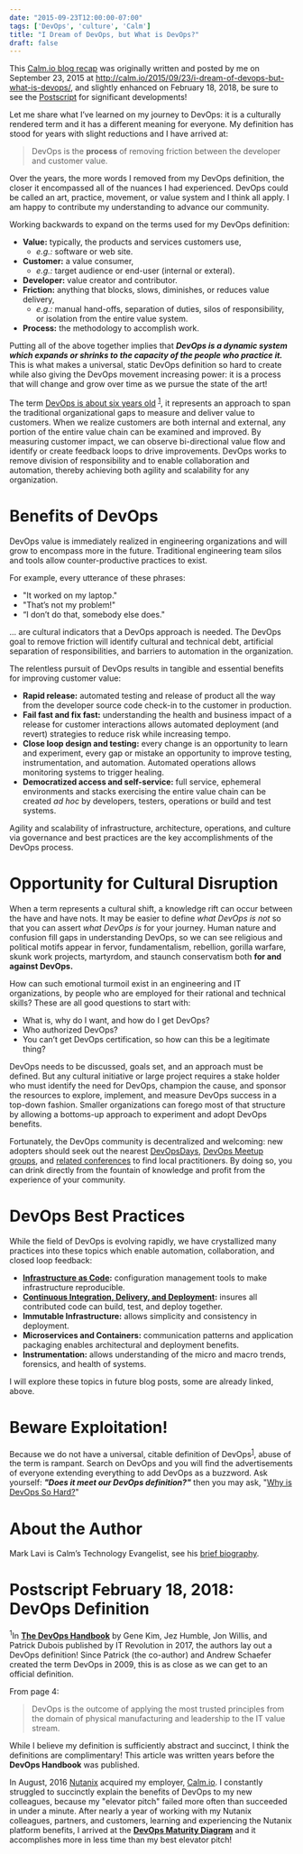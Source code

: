 ```yaml
---
date: "2015-09-23T12:00:00-07:00"
tags: ['DevOps', 'culture', 'Calm']
title: "I Dream of DevOps, but What is DevOps?"
draft: false
---
```

This [Calm.io blog recap](/post/calm.io-recap/)
 was originally written and posted by me on September 23, 2015 at
http://calm.io/2015/09/23/i-dream-of-devops-but-what-is-devops/,
and slightly enhanced on February 18, 2018, be sure to see the
[Postscript](#postscript-february-18-2018) for significant developments!
<!--more-->

Let me share what I’ve learned on my journey to DevOps: it is a culturally
 rendered term and it has a different meaning for everyone. My definition
 has stood for years with slight reductions and I have arrived at:

> DevOps is the __process__ of removing friction
 between the developer and customer value.

Over the years, the more words I removed from my DevOps definition,
 the closer it encompassed all of the nuances I had experienced.
 DevOps could be called an art, practice, movement, or value system
 and I think all apply. I am happy to contribute my
 understanding to advance our community.

Working backwards to expand on the terms used for my DevOps definition:

* __Value:__ typically, the products and services customers use,
  * *e.g.:* software or web site.
* __Customer:__ a value consumer,
  * *e.g.:* target audience or end-user (internal or exteral).
* __Developer:__ value creator and contributor.
* __Friction:__ anything that blocks, slows, diminishes, or reduces value delivery,
  * *e.g.:* manual hand-offs, separation of duties, silos of responsibility,
  or isolation from the entire value system.
* __Process:__ the methodology to accomplish work.

Putting all of the above together implies that
 __*DevOps is a dynamic system which expands or shrinks to the capacity
 of the people who practice it.*__
This is what makes a universal, static DevOps definition so hard to create
while also giving the DevOps movement increasing power: it is a process that
will change and grow over time as we pursue the state of the art!

The term [DevOps is about six years old](https://en.wikipedia.org/wiki/DevOps)
 <sup>[1](#postscript-february-18-2018)</sup>,
 it represents an approach to span
 the traditional organizational gaps to measure and deliver value to customers.
 When we realize customers are both internal and external, any portion of the
 entire value chain can be examined and improved. By measuring customer impact,
 we can observe bi-directional value flow and identify or create feedback
 loops to drive improvements. DevOps works to remove division of responsibility
 and to enable collaboration and automation, thereby achieving both
 agility and scalability for any organization.

# Benefits of DevOps #

DevOps value is immediately realized in engineering organizations
 and will grow to encompass more in the future. Traditional engineering
 team silos and tools allow counter-productive practices to exist.

For example, every utterance of these phrases:

 * "It worked on my laptop."
 * "That’s not my problem!"
 * “I don’t do that, somebody else does."

... are cultural indicators that a DevOps approach is needed.
 The DevOps goal to remove friction will identify cultural and technical debt,
 artificial separation of responsibilities, and barriers to automation
 in the organization.

The relentless pursuit of DevOps results in tangible and essential benefits
 for improving customer value:

* __Rapid release:__ automated testing and release of product all the way
  from the developer source code check-in to the customer in production.
* __Fail fast and fix fast:__ understanding the health and business impact
  of a release for customer interactions allows automated deployment
  (and revert) strategies to reduce risk while increasing tempo.
* __Close loop design and testing:__ every change is an opportunity to learn
  and experiment, every gap or mistake an opportunity to improve testing,
  instrumentation, and automation.
  Automated operations allows monitoring systems to trigger healing.
* __Democratized access and self-service:__ full service, ephemeral environments
  and stacks exercising the entire value chain can be created *ad hoc*
  by developers, testers, operations or build and test systems.

Agility and scalability of infrastructure, architecture, operations, and culture
 via governance and best practices are the key accomplishments of the DevOps
 process.

# Opportunity for Cultural Disruption #

When a term represents a cultural shift, a knowledge rift can occur between
 the have and have nots. It may be easier to define *what DevOps is not*
 so that you can assert *what DevOps is* for your journey.
 Human nature and confusion fill gaps in understanding DevOps,
 so we can see religious and political motifs appear in fervor,
 fundamentalism, rebellion, gorilla warfare, skunk work projects, martyrdom,
 and staunch conservatism both __for and against DevOps.__

How can such emotional turmoil exist in an engineering and IT organizations,
 by people who are employed for their rational and technical skills?
 These are all good questions to start with:

* What is, why do I want, and how do I get DevOps?
* Who authorized DevOps?
* You can’t get DevOps certification, so how can this be a legitimate thing?

DevOps needs to be discussed, goals set, and an approach must be defined.
 But any cultural initiative or large project requires a stake holder
 who must identify the need for DevOps, champion the cause, and sponsor
 the resources to explore, implement, and measure DevOps success in a top-down
 fashion. Smaller organizations can forego most of that structure by
 allowing a bottoms-up approach to experiment and adopt DevOps benefits.

Fortunately, the DevOps community is decentralized and welcoming:
 new adopters should seek out the nearest
 [DevOpsDays](http://www.devopsdays.org/),
 [DevOps Meetup groups](http://www.meetup.com/find/?allMeetups=false&keywords=devops&radius=50),
 and [related conferences](http://devopsconferences.com/)
 to find local practitioners. By doing so, you can drink directly from the
 fountain of knowledge and profit from the experience of your community.

# DevOps Best Practices #

While the field of DevOps is evolving rapidly, we have crystallized many
 practices into these topics which enable automation, collaboration,
 and closed loop feedback:

* __[Infrastructure as Code](/post/calm.io-recap/calm.io-infrastructure-as-code-and-calm-blueprints/):__
 configuration management tools to make infrastructure reproducible.
* __[Continuous Integration, Delivery, and Deployment](/post/calm.io-recap/calm.io-demystifying-continuous-integration-delivery-and-deployment/):__
 insures all contributed code can build, test, and deploy together.
* __Immutable Infrastructure:__
 allows simplicity and consistency in deployment.
* __Microservices and Containers:__
 communication patterns and application packaging enables architectural
 and deployment benefits.
* __Instrumentation:__ allows understanding of the micro and macro trends,
 forensics, and health of systems.

I will explore these topics in future blog posts, some are already linked, above.

# Beware Exploitation! #

Because we do not have a universal, citable definition of
 DevOps<sup>[1](#postscript-february-18-2018)</sup>,
 abuse of the term is rampant. Search on DevOps and you will find the
 advertisements of everyone extending everything to add DevOps as a buzzword.
 Ask yourself: __*"Does it meet our DevOps definition?"*__
 then you may ask,
 "[Why is DevOps So Hard?](/post/calm.io-recap/calm.io-why-is-devops-so-hard/)"

# About the Author #

Mark Lavi is Calm’s Technology Evangelist, see his [brief biography](/about/).

# Postscript February 18, 2018: DevOps Definition #

<sup>1</sup>In
 __[The DevOps Handbook](https://itrevolution.com/book/the-devops-handbook/)__
 by Gene Kim, Jez Humble, Jon Willis, and Patrick Dubois published by
 IT Revolution in 2017, the authors lay out a DevOps definition!
 Since Patrick (the co-author) and Andrew Schaefer created the term DevOps
 in 2009, this is as close as we can get to an official definition.

From page 4:

 > DevOps is the outcome of applying the most trusted principles from the
 domain of physical manufacturing and leadership to the IT value stream.

While I believe my definition is sufficiently abstract and succinct,
 I think the definitions are complimentary! This article was written
 years before the __DevOps Handbook__ was published.

In August, 2016 [Nutanix](https://www.nutanix.com/products/calm/)
 acquired my employer, [Calm.io](/tags/calm.io). I constantly struggled
 to succinctly explain the benefits of DevOps to my new colleagues,
 because my "elevator pitch" failed more often than succeeded in under a minute.
 After nearly a year of working with my Nutanix colleagues, partners, and
 customers, learning and experiencing the Nutanix platform benefits,
 I arrived at the
 __[DevOps Maturity Diagram](/post/devops-maturity-diagram/)__
 and it accomplishes more in less time than my best elevator pitch!
